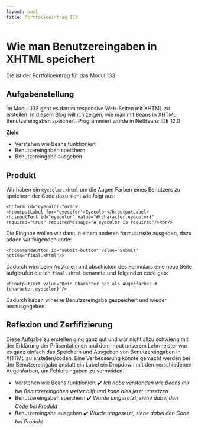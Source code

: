 ```yaml
---
layout: post
title: Portfolioeintrag 133
---
```


# Wie man Benutzereingaben in XHTML speichert
Die ist der Portfolioeintrag für das Modul 133
## Aufgabenstellung
Im Modul 133 geht es darum responsive Web-Seiten mit XHTML zu erstellen. In diesem Blog will ich zeigen, wie man mit Beans in XHTML Benutzereingaben speichert. Programmiert wurde in NetBeans IDE 12.0

**Ziele**
- Verstehen wie Beans funktioniert
- Benutzereingaben speichern
- Benutzereingabe ausgeben

## Produkt
Wir haben ein `eyecolor.xhtml` um die Augen Farben eines Benutzers zu speichern der Code dazu sieht wie folgt aus:
```xhtml
<h:form id="eyecolor-form">  
<h:outputLabel for="eyecolor">Eyecolor</h:outputLabel>  
<h:inputText id="eyecolor" value="#{character.eyecolor}" required="true" requiredMessage="A eyecolor is required"/><br/>  
```
Die Eingabe wollen wir dann in einem anderen formular/site ausgeben, dazu adden wir folgenden code:
```xhtml
<h:commandButton id="submit-button" value="Submit" action="final.xhtml"/>  
```
Dadurch wird beim Ausfüllen und abschicken des Formulars eine neue Seite aufgerufen die ich `final.xhtml` benannte und folgenden code gab:
```xhtml
<h:outputText value="Dein Character hat als Augenfarbe: #{character.eyecolor}"/>
```
Dadurch haben wir eine Benutzereingabe gespeichert und wieder herausgegeben.

## Reflexion und Zerfifizierung
Diese Aufgabe zu erstellen ging ganz gut und war nicht allzu schwierig mit der Erklärung der Präsentationen und dem Input unserem Lehrmeister war es ganz einfach das Speichern und Ausgeben von Benutzereingaben in XHTML zu erstellen/coden. Eine Verbesserung könnte gemacht werden bei der Benutzereingabe anstatt ein Label ein Dropdown mit den verschiedenen Augenfarben, um Fehlereingaben zu vermeiden.

- Verstehen wie Beans funktioniert ✔️
*Ich habe verstanden wie Beans mir bei Benutzereingaben weiter hilft und kann dies jetzt umsetzen*
- Benutzereingaben speichern ✔️
*Wurde umgesetzt, siehe dabei den Code bei Produkt*
- Benutzereingabe ausgeben ✔️
*Wurde umgesetzt, siehe dabei den Code bei Produkt*
































